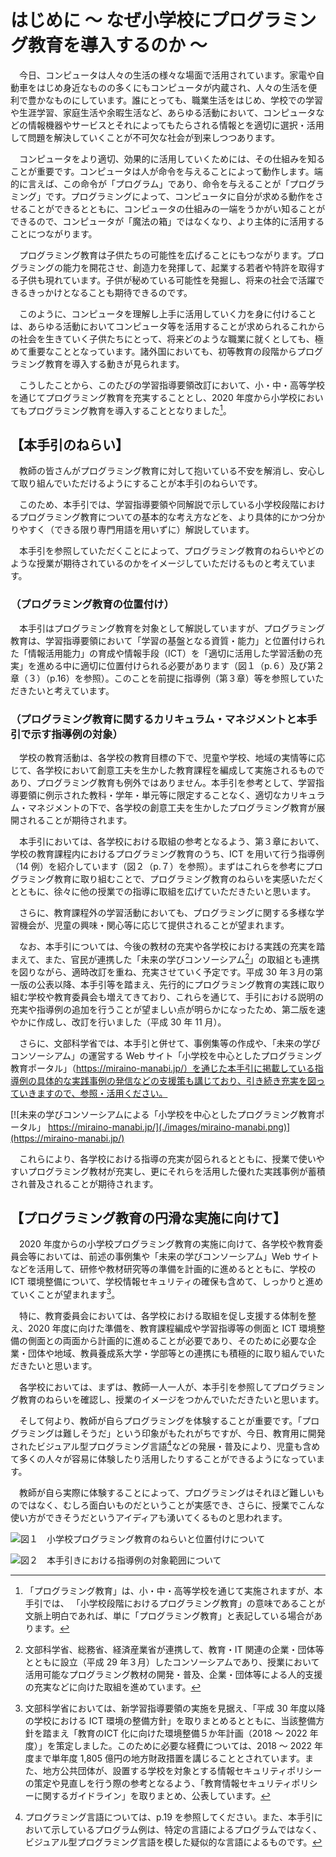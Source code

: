 # はじめに ～ なぜ小学校にプログラミング教育を導入するのか ～

　今日、コンピュータは人々の生活の様々な場面で活用されています。家電や自動車をはじめ身近なものの多くにもコンピュータが内蔵され、人々の生活を便利で豊かなものにしています。誰にとっても、職業生活をはじめ、学校での学習や生涯学習、家庭生活や余暇生活など、あらゆる活動において、コンピュータなどの情報機器やサービスとそれによってもたらされる情報とを適切に選択・活用して問題を解決していくことが不可欠な社会が到来しつつあります。

　コンピュータをより適切、効果的に活用していくためには、その仕組みを知ることが重要です。コンピュータは人が命令を与えることによって動作します。端的に言えば、この命令が「プログラム」であり、命令を与えることが「プログラミング」です。プログラミングによって、コンピュータに自分が求める動作をさせることができるとともに、コンピュータの仕組みの一端をうかがい知ることができるので、コンピュータが「魔法の箱」ではなくなり、より主体的に活用することにつながります。

　プログラミング教育は子供たちの可能性を広げることにもつながります。プログラミングの能力を開花させ、創造力を発揮して、起業する若者や特許を取得する子供も現れています。子供が秘めている可能性を発掘し、将来の社会で活躍できるきっかけとなることも期待できるのです。

　このように、コンピュータを理解し上手に活用していく力を身に付けることは、あらゆる活動においてコンピュータ等を活用することが求められるこれからの社会を生きていく子供たちにとって、将来どのような職業に就くとしても、極めて重要なこととなっています。諸外国においても、初等教育の段階からプログラミング教育を導入する動きが見られます。

　こうしたことから、このたびの学習指導要領改訂において、小・中・高等学校を通じてプログラミング教育を充実することとし、2020 年度から小学校においてもプログラミング教育を導入することとなりました[^1]。

[^1]:「プログラミング教育」は、小・中・高等学校を通じて実施されますが、本手引では、
「小学校段階におけるプログラミング教育」の意味であることが文脈上明白であれば、単に「プログラミング教育」と表記している場合があります。

## 【本手引のねらい】

　教師の皆さんがプログラミング教育に対して抱いている不安を解消し、安心して取り組んでいただけるようにすることが本手引のねらいです。

　このため、本手引では、学習指導要領や同解説で示している小学校段階におけるプログラミング教育についての基本的な考え方などを、より具体的にかつ分かりやすく（できる限り専門用語を用いずに）解説しています。

　本手引を参照していただくことによって、プログラミング教育のねらいやどのような授業が期待されているのかをイメージしていただけるものと考えています。

### （プログラミング教育の位置付け）

　本手引はプログラミング教育を対象として解説していますが、プログラミング教育は、学習指導要領において「学習の基盤となる資質・能力」と位置付けられた「情報活用能力」の育成や情報手段（ICT）を「適切に活用した学習活動の充実」を進める中に適切に位置付けられる必要があります（図１（p.６）及び第２章（３）（p.16）を参照）。このことを前提に指導例（第３章）等を参照していただきたいと考えています。

### （プログラミング教育に関するカリキュラム・マネジメントと本手引で示す指導例の対象）

　学校の教育活動は、各学校の教育目標の下で、児童や学校、地域の実情等に応じて、各学校において創意工夫を生かした教育課程を編成して実施されるものであり、プログラミング教育も例外ではありません。本手引を参考として、学習指導要領に例示された教科・学年・単元等に限定することなく、適切なカリキュラム・マネジメントの下で、各学校の創意工夫を生かしたプログラミング教育が展開されることが期待されます。

　本手引においては、各学校における取組の参考となるよう、第３章において、学校の教育課程内におけるプログラミング教育のうち、ICT を用いて行う指導例（14 例）を紹介しています（図２（p.７）を参照）。まずはこれらを参考にプログラミング教育に取り組むことで、プログラミング教育のねらいを実感いただくとともに、徐々に他の授業での指導に取組を広げていただきたいと思います。

　さらに、教育課程外の学習活動においても、プログラミングに関する多様な学習機会が、児童の興味・関心等に応じて提供されることが望まれます。

　なお、本手引については、今後の教材の充実や各学校における実践の充実を踏まえて、また、官民が連携した「未来の学びコンソーシアム[^2]」の取組とも連携を図りながら、適時改訂を重ね、充実させていく予定です。平成 30 年３月の第一版の公表以降、本手引等を踏まえ、先行的にプログラミング教育の実践に取り組む学校や教育委員会も増えてきており、これらを通じて、手引における説明の充実や指導例の追加を行うことが望ましい点が明らかになったため、第二版を速やかに作成し、改訂を行いました（平成 30 年 11 月）。

　さらに、文部科学省では、本手引と併せて、事例集等の作成や、「未来の学びコンソーシアム」の運営する Web サイト「小学校を中心としたプログラミング教育ポータル」（https://miraino-manabi.jp/）を通じた本手引に掲載している指導例の具体的な実践事例の発信などの支援策も講じており、引き続き充実を図っていきますので、参照・活用ください。

[![未来の学びコンソーシアムによる「小学校を中心としたプログラミング教育ポータル」 https://miraino-manabi.jp/](./images/miraino-manabi.png)](https://miraino-manabi.jp/)

　これらにより、各学校における指導の充実が図られるとともに、授業で使いやすいプログラミング教材が充実し、更にそれらを活用した優れた実践事例が蓄積され普及されることが期待されます。

[^2]: 文部科学省、総務省、経済産業省が連携して、教育・IT 関連の企業・団体等とともに設立（平成 29 年３月）したコンソーシアムであり、授業において活用可能なプログラミング教材の開発・普及、企業・団体等による人的支援の充実などに向けた取組を進めています。

## 【プログラミング教育の円滑な実施に向けて】

　2020 年度からの小学校プログラミング教育の実施に向けて、各学校や教育委員会等においては、前述の事例集や「未来の学びコンソーシアム」Web サイトなどを活用して、研修や教材研究等の準備を計画的に進めるとともに、学校の ICT 環境整備について、学校情報セキュリティの確保も含めて、しっかりと進めていくことが望まれます[^3]。

[^3]: 文部科学省においては、新学習指導要領の実施を見据え、「平成 30 年度以降の学校における ICT 環境の整備方針」を取りまとめるとともに、当該整備方針を踏まえ「教育のICT 化に向けた環境整備５か年計画（2018 ～ 2022 年度）」を策定しました。このために必要な経費については、2018 ～ 2022 年度まで単年度 1,805 億円の地方財政措置を講じることとされています。また、地方公共団体が、設置する学校を対象とする情報セキュリティポリシーの策定や見直しを行う際の参考となるよう、「教育情報セキュリティポリシーに関するガイドライン」を取りまとめ、公表しています。

　特に、教育委員会においては、各学校における取組を促し支援する体制を整え、2020 年度に向けた準備を、教育課程編成や学習指導等の側面と ICT 環境整備の側面との両面から計画的に進めることが必要であり、そのために必要な企業・団体や地域、教員養成系大学・学部等との連携にも積極的に取り組んでいただきたいと思います。

　各学校においては、まずは、教師一人一人が、本手引を参照してプログラミング教育のねらいを確認し、授業のイメージをつかんでいただきたいと思います。

　そして何より、教師が自らプログラミングを体験することが重要です。「プログラミングは難しそうだ」という印象がもたれがちですが、今日、教育用に開発されたビジュアル型プログラミング言語[^4]などの発展・普及により、児童も含めて多くの人々が容易に体験したり活用したりすることができるようになっています。

[^4]: プログラミング言語については、p.19 を参照してください。また、本手引において示しているプログラム例は、特定の言語によるプログラムではなく、ビジュアル型プログラミング言語を模した疑似的な言語によるものです。

　教師が自ら実際に体験することによって、プログラミングはそれほど難しいものではなく、むしろ面白いものだということが実感でき、さらに、授業でこんな使い方ができそうだというアイディアも湧いてくるものと思われます。

![図１　小学校プログラミング教育のねらいと位置付けについて](./images/fig1.png)

![図２　本手引きにおける指導例の対象範囲について](./images/fig2.png)
